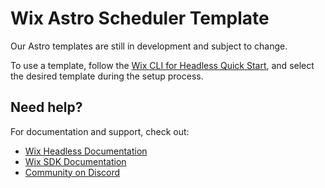 # Wix Astro Scheduler Template

Our Astro templates are still in development and subject to change.

To use a template, follow the [Wix CLI for Headless Quick Start](https://dev.wix.com/docs/go-headless/develop-your-project/wix-managed-headless/get-started/quick-start), and select the desired template during the setup process.

## Need help?

For documentation and support, check out:

- [Wix Headless Documentation](https://dev.wix.com/docs/go-headless)
- [Wix SDK Documentation](https://dev.wix.com/docs/sdk)
- [Community on Discord](https://discord.gg/n6TBrSnYTp)